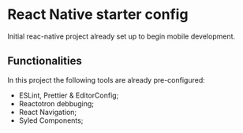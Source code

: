 # React Native starter config

Initial reac-native project already set up to begin mobile development.

## Functionalities

In this project the following tools are already pre-configured:

- ESLint, Prettier & EditorConfig;
- Reactotron debbuging;
- React Navigation;
- Syled Components;